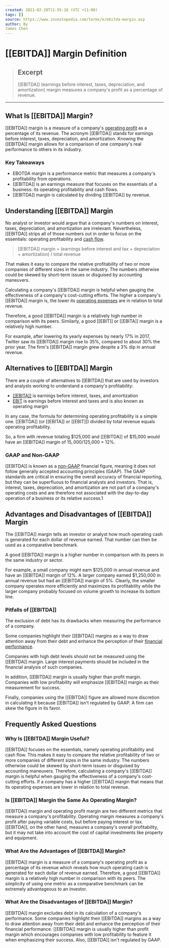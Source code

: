 ```yaml
---
created: 2021-02-28T11:55:18 (UTC +11:00)
tags: []
source: https://www.investopedia.com/terms/e/ebitda-margin.asp
author: By
James Chen
---
```


# [[EBITDA]] Margin Definition

> ## Excerpt
> [[EBITDA]] (earnings before interest, taxes, depreciation, and amortization) margin measures a company's profit as a percentage of revenue.

---
## What Is [[EBITDA]] Margin?

[[EBITDA]] margin is a measure of a company's [operating profit](https://www.investopedia.com/terms/o/operating_profit.asp) as a percentage of its revenue. The acronym [[EBITDA]] stands for earnings before interest, taxes, depreciation, and amortization. Knowing the [[EBITDA]] margin allows for a comparison of one company's real performance to others in its industry.

### Key Takeaways

-   EBOTDA margin is a performance metric that measures a company's profitability from operations.
-   [[EBITDA]] is an earnings measure that focuses on the essentials of a business: its operating profitability and cash flows.
-   [[EBITDA]] margin is calculated by dividing [[EBITDA]] by revenue.

## Understanding [[EBITDA]] Margin

No analyst or investor would argue that a company's numbers on interest, taxes, depreciation, and amortization are irrelevant. Nevertheless, [[EBITDA]] strips all of those numbers out in order to focus on the essentials: operating profitability and [cash flow](https://www.investopedia.com/terms/c/cashflow.asp).

> [[EBITDA]] margin = (earnings before interest and tax + depreciation + amortization) / total revenue

That makes it easy to compare the relative profitability of two or more companies of different sizes in the same industry. The numbers otherwise could be skewed by short-term issues or disguised by accounting maneuvers.

Calculating a company's [[EBITDA]] margin is helpful when gauging the effectiveness of a company's cost-cutting efforts. The higher a company's [[EBITDA]] margin is, the lower its [operating expenses](https://www.investopedia.com/terms/o/operating_expense.asp) are in relation to total revenue.

Therefore, a good [[EBITDA]] margin is a relatively high number in comparison with its peers. Similarly, a good [[EBIT]] or [[EBITA]] margin is a relatively high number.

For example, after lowering its yearly expenses by nearly 17% in 2017, Twitter saw its [[EBITDA]] margin rise to 35%, compared to about 30% the prior year. The firm's [[EBITDA]] margin grew despite a 3% dip in annual revenue.

## Alternatives to [[EBITDA]] Margin

There are a couple of alternatives to [[EBITDA]] that are used by investors and analysts working to understand a company's profitability:

-   [[[EBITA]]](https://www.investopedia.com/terms/e/ebita.asp#:~:text=Earnings%20before%20interest%2C%20taxes%2C%20and,company's%20real%20performance%20over%20time.) is earnings before interest, taxes, and amortization
-   [EBIT](https://www.investopedia.com/terms/e/ebit.asp) is earnings before interest and taxes and is also known as operating margin

In any case, the formula for determining operating profitability is a simple one. [[EBITDA]] (or [[EBITA]] or [[EBIT]]) divided by total revenue equals operating profitability.

So, a firm with revenue totaling $125,000 and [[EBITDA]] of $15,000 would have an [[EBITDA]] margin of $15,000/$125,000 = 12%.

### GAAP and Non-GAAP

[[EBITDA]] is known as a [non-GAAP](https://www.investopedia.com/terms/n/non-gaap-earnings.asp) financial figure, meaning it does not follow generally accepted accounting principles (GAAP). The GAAP standards are critical in ensuring the overall accuracy of financial reporting, but they can be superfluous to financial analysts and investors. That is, interest, taxes, depreciation, and amortization are not part of a company's operating costs and are therefore not associated with the day-to-day operation of a business or its relative success.1

## Advantages and Disadvantages of [[EBITDA]] Margin

The [[EBITDA]] margin tells an investor or analyst how much operating cash is generated for each dollar of revenue earned. That number can then be used as a comparative benchmark.

A good [[EBITDA]] margin is a higher number in comparison with its peers in the same industry or sector.

For example, a small company might earn $125,000 in annual revenue and have an [[EBITDA]] margin of 12%. A larger company earned $1,250,000 in annual revenue but had an [[EBITDA]] margin of 5%. Clearly, the smaller company operates more efficiently and maximizes its profitability while the larger company probably focused on volume growth to increase its bottom line.

### Pitfalls of [[EBITDA]]

The exclusion of debt has its drawbacks when measuring the performance of a company.

Some companies highlight their [[EBITDA]] margins as a way to draw attention away from their debt and enhance the perception of their [financial performance](https://www.investopedia.com/terms/f/financialperformance.asp).

Companies with high debt levels should not be measured using the [[EBITDA]] margin. Large interest payments should be included in the financial analysis of such companies.

In addition, [[EBITDA]] margin is usually higher than profit margin. Companies with low profitability will emphasize [[EBITDA]] margin as their measurement for success.

Finally, companies using the [[EBITDA]] figure are allowed more discretion in calculating it because [[EBITDA]] isn't regulated by GAAP. A firm can skew the figure in its favor.

## Frequently Asked Questions

### Why Is [[EBITDA]] Margin Useful?

[[EBITDA]] focuses on the essentials, namely operating profitability and cash flow. This makes it easy to compare the relative profitability of two or more companies of different sizes in the same industry. The numbers otherwise could be skewed by short-term issues or disguised by accounting maneuvers. Therefore, calculating a company's [[EBITDA]] margin is helpful when gauging the effectiveness of a company's cost-cutting efforts. If a company has a higher [[EBITDA]] margin that means that its operating expenses are lower in relation to total revenue.

### Is [[EBITDA]] Margin the Same As Operating Margin?

[[EBITDA]] margin and operating profit margin are two different metrics that measure a company's profitability. Operating margin measures a company's profit after paying variable costs, but before paying interest or tax. [[EBITDA]], on the other hand, measures a company's overall profitability, but it may not take into account the cost of capital investments like property and equipment.

### What Are the Advantages of [[EBITDA]] Margin?

[[EBITDA]] margin is a measure of a company's operating profit as a percentage of its revenue which reveals how much operating cash is generated for each dollar of revenue earned. Therefore, a good [[EBITDA]] margin is a relatively high number in comparison with its peers. The simplicity of using one metric as a comparative benchmark can be extremely advantageous to an investor.

### What Are the Disadvantages of [[EBITDA]] Margin?

[[EBITDA]] margin excludes debt in its calculation of a company's performance. Some companies highlight their [[EBITDA]] margins as a way to draw attention away from their debt and enhance the perception of their financial performance. [[EBITDA]] margin is usually higher than profit margin which encourages companies with low profitability to feature it when emphasizing their success. Also, [[EBITDA]] isn't regulated by GAAP.
